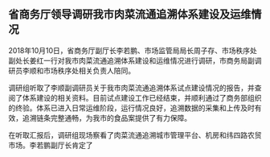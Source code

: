 

## 省商务厅领导调研我市肉菜流通追溯体系建设及运维情况

2018年10月10日，省商务厅副厅长李若鹏、市场监管局局长周子存、市场秩序处副处长姜红一行对我市肉菜流通追溯体系建设和运维情况进行调研，市商务局副调研员李顺和市场秩序处相关负责人陪同。

调研组听取了李顺副调研员关于我市肉菜流通追溯体系试点建设情况的报告，并查阅了体系建设的相关资料。目前试点建设工作已经结束，并顺利通过了商务部组织的终验。体系已进入日常运维阶段，运行情况良好，追溯数据的采集和上传及时有效，追溯链条完整通畅，为我市的食品案提供了有力保障。

在听取汇报后，调研组现场察看了肉菜流通追溯城市管理平台、机房和纬四路农贸市场。李若鹏副厅长肯定了




<!--stackedit_data:
eyJoaXN0b3J5IjpbLTE1OTE5MTE3NywxMTIzNDI5OTQwLDIwND
AyOTc2MjJdfQ==
-->